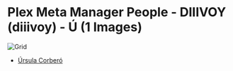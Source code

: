 # Plex Meta Manager People - DIIIVOY (diiivoy) - Ú (1 Images)
![Grid](grid.jpg)

* [Úrsula Corberó](https://raw.githubusercontent.com/meisnate12/Plex-Meta-Manager-People-diiivoy/master/Ú/Images/%C3%9Arsula%20Corber%C3%B3.jpg)